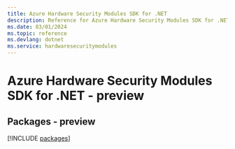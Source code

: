```yaml
---
title: Azure Hardware Security Modules SDK for .NET
description: Reference for Azure Hardware Security Modules SDK for .NET
ms.date: 03/01/2024
ms.topic: reference
ms.devlang: dotnet
ms.service: hardwaresecuritymodules
---
```

# Azure Hardware Security Modules SDK for .NET - preview
## Packages - preview
[!INCLUDE [packages](hardware-security-modules-index.md)]